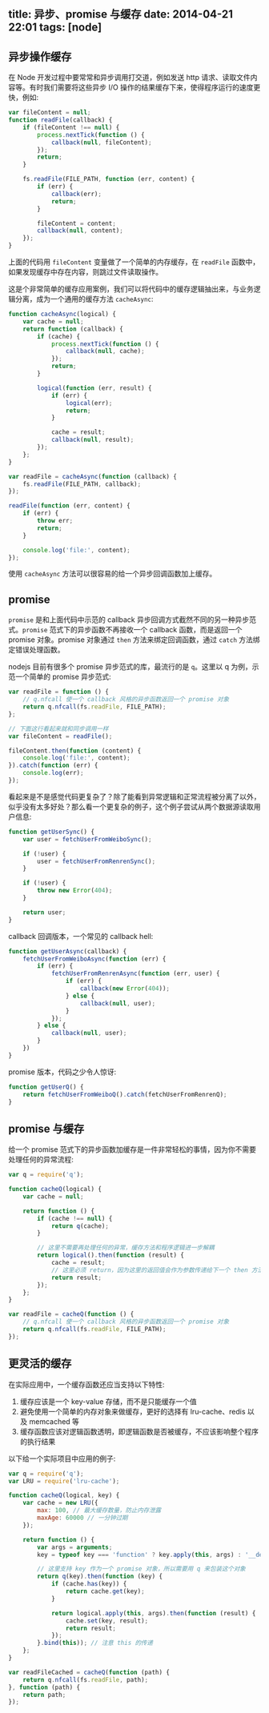title: 异步、promise 与缓存
date: 2014-04-21 22:01
tags: [node]
---

## 异步操作缓存

在 Node 开发过程中要常常和异步调用打交道，例如发送 http 请求、读取文件内容等。有时我们需要将这些异步 I/O 操作的结果缓存下来，使得程序运行的速度更快，例如:

```javascript
var fileContent = null;
function readFile(callback) {
    if (fileContent !== null) {
        process.nextTick(function () {
            callback(null, fileContent);
        });
        return;
    }

    fs.readFile(FILE_PATH, function (err, content) {
        if (err) {
            callback(err);
            return;
        }

        fileContent = content;
        callback(null, content);
    });
}
```

上面的代码用 `fileContent` 变量做了一个简单的内存缓存，在 `readFile` 函数中，如果发现缓存中存在内容，则跳过文件读取操作。

这是个非常简单的缓存应用案例，我们可以将代码中的缓存逻辑抽出来，与业务逻辑分离，成为一个通用的缓存方法 `cacheAsync`:

<!-- more -->

```javascript
function cacheAsync(logical) {
    var cache = null;
    return function (callback) {
        if (cache) {
            process.nextTick(function () {
                callback(null, cache);
            });
            return;
        }

        logical(function (err, result) {
            if (err) {
                logical(err);
                return;
            }

            cache = result;
            callback(null, result);
        });
    };
}

var readFile = cacheAsync(function (callback) {
    fs.readFile(FILE_PATH, callback);
});

readFile(function (err, content) {
    if (err) {
        throw err;
        return;
    }

    console.log('file:', content);
});
```

使用 `cacheAsync` 方法可以很容易的给一个异步回调函数加上缓存。

## promise

`promise` 是和上面代码中示范的 callback 异步回调方式截然不同的另一种异步范式。`promise` 范式下的异步函数不再接收一个 callback 函数，而是返回一个 promise 对象。promise 对象通过 `then` 方法来绑定回调函数，通过 `catch` 方法绑定错误处理函数。

nodejs 目前有很多个 promise 异步范式的库，最流行的是 `q`。这里以 q 为例，示范一个简单的 promise 异步范式:

```javascript
var readFile = function () {
    // q.nfcall 使一个 callback 风格的异步函数返回一个 promise 对象
    return q.nfcall(fs.readFile, FILE_PATH);
};

// 下面这行看起来就和同步调用一样
var fileContent = readFile();

fileContent.then(function (content) {
    console.log('file:', content);
}).catch(function (err) {
    console.log(err);
});
```

看起来是不是感觉代码更复杂了？除了能看到异常逻辑和正常流程被分离了以外，似乎没有太多好处？那么看一个更复杂的例子，这个例子尝试从两个数据源读取用户信息:

```javascript
function getUserSync() {
    var user = fetchUserFromWeiboSync();

    if (!user) {
        user = fetchUserFromRenrenSync();
    }

    if (!user) {
        throw new Error(404);
    }

    return user;
}
```

callback 回调版本，一个常见的 callback hell:

```javascript
function getUserAsync(callback) {
    fetchUserFromWeiboAsync(function (err) {
        if (err) {
            fetchUserFromRenrenAsync(function (err, user) {
                if (err) {
                    callback(new Error(404));
                } else {
                    callback(null, user);
                }
            });
        } else {
            callback(null, user);
        }
    })
}
```

promise 版本，代码之少令人惊讶:

```javascript
function getUserQ() {
    return fetchUserFromWeiboQ().catch(fetchUserFromRenrenQ);
}
```

## promise 与缓存

给一个 promise 范式下的异步函数加缓存是一件非常轻松的事情，因为你不需要处理任何的异常流程:

```javascript
var q = require('q');

function cacheQ(logical) {
    var cache = null;

    return function () {
        if (cache !== null) {
            return q(cache);
        }

        // 这里不需要再处理任何的异常，缓存方法和程序逻辑进一步解耦
        return logical().then(function (result) {
            cache = result;
            // 这里必须 return，因为这里的返回值会作为参数传递给下一个 then 方法绑定的回调函数
            return result;
        });
    };
}

var readFile = cacheQ(function () {
    // q.nfcall 使一个 callback 风格的异步函数返回一个 promise 对象
    return q.nfcall(fs.readFile, FILE_PATH);
});
```

## 更灵活的缓存 

在实际应用中，一个缓存函数还应当支持以下特性:

1. 缓存应该是一个 key-value 存储，而不是只能缓存一个值
2. 避免使用一个简单的内存对象来做缓存，更好的选择有 lru-cache、redis 以及 memcached 等
3. 缓存函数应该对逻辑函数透明，即逻辑函数是否被缓存，不应该影响整个程序的执行结果

以下给一个实际项目中应用的例子:

```javascript
var q = require('q');
var LRU = require('lru-cache');

function cacheQ(logical, key) {
    var cache = new LRU({
        max: 100, // 最大缓存数量，防止内存泄露
        maxAge: 60000 // 一分钟过期
    });

    return function () {
        var args = arguments;
        key = typeof key === 'function' ? key.apply(this, args) : '__default__';

        // 这里支持 key 作为一个 promise 对象，所以需要用 q 来包装这个对象
        return q(key).then(function (key) {
            if (cache.has(key)) {
                return cache.get(key);
            }

            return logical.apply(this, args).then(function (result) {
                cache.set(key, result);
                return result;
            });
        }.bind(this)); // 注意 this 的传递
    };
}

var readFileCached = cacheQ(function (path) {
    return q.nfcall(fs.readFile, path);
}, function (path) {
    return path;
});
```

